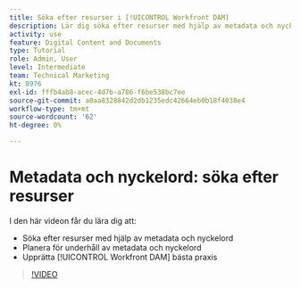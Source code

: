 ```yaml
---
title: Söka efter resurser i [!UICONTROL Workfront DAM]
description: Lär dig söka efter resurser med hjälp av metadata och nyckelord, planera för underhåll av metadata och nyckelord samt skapa [!UICONTROL Workfront DAM] bästa praxis.
activity: use
feature: Digital Content and Documents
type: Tutorial
role: Admin, User
level: Intermediate
team: Technical Marketing
kt: 8976
exl-id: fffb4ab8-acec-4d7b-a786-f6be538bc7ee
source-git-commit: a0aa8328842d2db1235edc42664eb0b18f4038e4
workflow-type: tm+mt
source-wordcount: '62'
ht-degree: 0%

---
```


# Metadata och nyckelord: söka efter resurser

I den här videon får du lära dig att:

* Söka efter resurser med hjälp av metadata och nyckelord
* Planera för underhåll av metadata och nyckelord
* Upprätta [!UICONTROL Workfront DAM] bästa praxis

>[!VIDEO](https://video.tv.adobe.com/v/335239/?quality=12)
